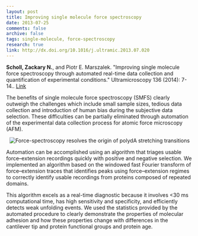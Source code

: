 ```yaml
---
layout: post
title: Improving single molecule force spectroscopy
date: 2013-07-25
comments: false
archive: false
tags: single-molecule, force-spectroscopy
research: true
link: http://dx.doi.org/10.1016/j.ultramic.2013.07.020
---
```


<p>
<b>Scholl, Zackary N.</b>, and Piotr E. Marszalek. "Improving single molecule force spectroscopy through automated real-time data collection and quantification of experimental conditions." Ultramicroscopy 136 (2014): 7-14.. <a href="http://dx.doi.org/10.1016/j.ultramic.2013.07.020">Link</a>
</p>
<p class="lead">The benefits of single molecule force spectroscopy (SMFS) clearly outweigh the challenges which include small sample sizes, tedious data collection and introduction of human bias during the subjective data selection. These difficulties can be partially eliminated through automation of the experimental data collection process for atomic force microscopy (AFM). </p>

<div class="col-sm-12">
    <p align="center">
<img src="{{ "/assets/images/fe_detection.jpg" | prepend: site.url }}" alt="Force-spectroscopy resolves the origin of polydA stretching transitions" class="img-rounded img-responsive">
    </p>
</div>



<p>Automation can be accomplished using an algorithm that triages usable force–extension recordings quickly with positive and negative selection. We implemented an algorithm based on the windowed fast Fourier transform of force–extension traces that identifies peaks using force–extension regimes to correctly identify usable recordings from proteins composed of repeated domains. </p>



<p>This algorithm excels as a real-time diagnostic because it involves <30 ms computational time, has high sensitivity and specificity, and efficiently detects weak unfolding events. We used the statistics provided by the automated procedure to clearly demonstrate the properties of molecular adhesion and how these properties change with differences in the cantilever tip and protein functional groups and protein age.</p>




